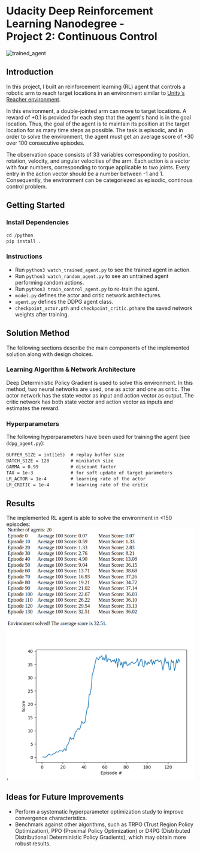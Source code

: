 # Udacity Deep Reinforcement Learning Nanodegree - <br /> Project 2: Continuous Control
![trained_agent](https://github.com/julesser/DeepRL-P2-ContinuousControl/blob/main/fig/trained_agent.gif)

## Introduction
In this project, I built an reinforcement learning (RL) agent that controls a robotic arm to reach target locations in an environment similar to [Unity's Reacher environment](https://github.com/Unity-Technologies/ml-agents/blob/main/docs/Learning-Environment-Examples.md#reacher).

In this environment, a double-jointed arm can move to target locations. A reward of +0.1 is provided for each step that the agent's hand is in the goal location. Thus, the goal of the agent is to maintain its position at the target location for as many time steps as possible. The task is episodic, and in order to solve the environment, the agent must get an average score of +30 over 100 consecutive episodes.

The observation space consists of 33 variables corresponding to position, rotation, velocity, and angular velocities of the arm. Each action is a vector with four numbers, corresponding to torque applicable to two joints. Every entry in the action vector should be a number between -1 and 1. Consequently, the environment can be categoriezed as episodic, continous control problem.

## Getting Started
### Install Dependencies
    cd /python
    pip install .
### Instructions
- Run `python3 watch_trained_agent.py` to see the trained agent in action.
- Run `python3 watch_random_agent.py` to see an untrained agent performing random actions.
- Run `python3 train_control_agent.py` to re-train the agent.
- `model.py` defines the actor and critic network architectures.
- `agent.py` defines the DDPG agent class.
- `checkpoint_actor.pth` and `checkpoint_critic.pth`are the saved network weights after training.

## Solution Method
The following sections describe the main components of the implemented solution along with design choices. 
### Learning Algorithm & Network Architecture
Deep Deterministic Policy Gradient is used to solve this environment. In this method, two neural networks are used, one as actor and one as critic. The actor network has the state vector as input and action vector as output. The critic network has both state vector and action vector as inputs and estimates the reward. 
### Hyperparameters
The following hyperparameters have been used for training the agent (see `ddpg_agent.py`):

    BUFFER_SIZE = int(1e5)  # replay buffer size
    BATCH_SIZE = 128        # minibatch size
    GAMMA = 0.99            # discount factor
    TAU = 1e-3              # for soft update of target parameters
    LR_ACTOR = 1e-4         # learning rate of the actor 
    LR_CRITIC = 1e-4        # learning rate of the critic

## Results
The implemented RL agent is able to solve the environment in <150 episodes:
![training_results](https://github.com/julesser/DeepRL-P2-ContinuousControl/blob/main/fig/results.png) 
## Ideas for Future Improvements
- Perform a systematic hyperparameter optimization study to improve convergence characteristics.  
- Benchmark against other algorithms, such as TRPO (Trust Region Policy Optimization), PPO (Proximal Policy Optimization) or D4PG (Distributed Distributional Deterministic Policy Gradients), which may obtain more robust results.